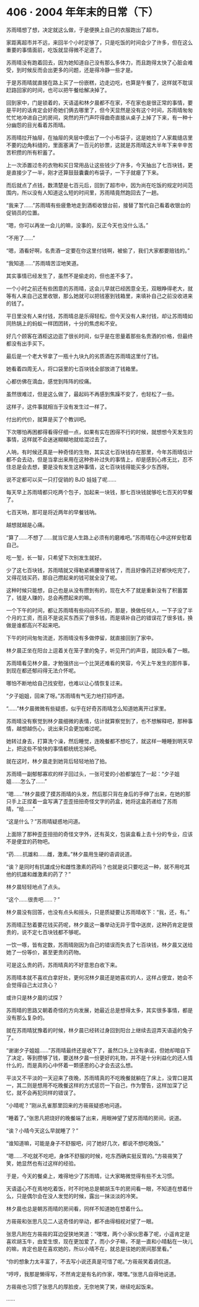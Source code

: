 # 406 · 2004 年年末的日常（下）

苏雨晴想了想，决定就这么做，于是便换上自己的衣服跑出了超市。

家距离超市并不远，来回半个小时足够了，只是吃饭的时间会少了许多，但在这么重要的事情面前，吃饭就显得微不足道了。

苏雨晴没有跑着回去，因为她知道自己没有那么多体力，而且跑得太快了心脏会难受，到时候反而会出更多的问题，还是得冷静一些才是。

于是苏雨晴就直接在路上买了一份嵌糕，边走边吃，也算是午餐了，这样就不耽误赶路回家的时间，也可以把午餐给解决掉了。

回到家中，门是锁着的，天语遥和林夕晨都不在家，不在家也是很正常的事情，要是平时的话肯定会好奇她们俩去哪里了，但今天显然是没有这个时间，苏雨晴匆匆忙忙地冲进自己的房间，突然的开门声吓得曲奇直接从桌子上掉了下来，有一种十分幽怨的目光看着苏雨晴。

苏雨晴拉开抽屉，在抽屉的夹层中摸出了一个小布袋子，这是她捡了人家裁缝店里不要的边角料缝的，里面塞满了一百元的钞票，这就是苏雨晴这大半年下来辛辛苦苦积攒的所有积蓄了。

上一次添置过冬的衣物和买日常用品让这些钱少了许多，今天抽出了七百块钱，更是直接少了一半，刚才还算鼓鼓囊囊的布袋子，一下子就瘪了下来。

而后就点了点钱，数清楚是七百元后，回到了超市中，因为尚在吃饭的规定时间范围内，所以没有人知道这么短的时间里，苏雨晴竟然跑回去了一趟。

“我来了……”苏雨晴有些疲惫地走到酒柜收银台前，接替了暂代自己看着收银台的促销员的位置。

“嗯，你可以再坐一会儿的嘛，没事的，反正今天也没什么活。”

“不用了……”

“嗯，酒看好啊，名贵酒一定要在你这里付钱啊，被偷了，我们大家都要赔钱的。”

“我知道……”苏雨晴苦涩地笑道。

其实事情已经发生了，虽然不是偷走的，但也差不多了。

一个小时之前还有些困意的苏雨晴，这会儿早就已经困意全无，双眼睁得老大，就等有人来自己这里收银，那么她就可以把钱塞到钱箱里，来填补自己之前没收进来的钱了。

平日里没有人来付钱，苏雨晴总是乐得轻松，但今天没有人来付钱，却让苏雨晴如同热锅上的蚂蚁一样团团转，十分的焦虑和不安。

好几个顾客在酒柜这边逛了很长时间，似乎是在思量着那些名贵酒的价格，但最终都没有出手买下。

最后是一个老大爷拿了一瓶十九块九的劣质酒在苏雨晴这里付了钱。

她看着四周无人，将口袋里的七百块钱全部放进了钱箱里。

心都仿佛在滴血，感觉到阵阵的绞痛。

虽然很难过，但是这么做了，最起码不再感到焦躁不安了，也轻松了一些。

这样子，这件事就相当于没有发生过一样了。

付出的代价，就算是买了个教训吧。

下次哪怕再困都得看得仔细一点，如果有实在困得不行的时候，就想想今天发生的事情，这样就不会迷迷糊糊地就给混过去了。

人呐，有时候还真是一种奇怪的生物，其实这七百块钱存在那里，今年苏雨晴估计都不会去动，但是当拿出来用在这种弥补过失的事情上，却是感到心疼无比，忍不住总是会去想，要是没有发生这种事情，这七百块钱得能买多少东西呀。

说不定都可以买一只打促销的 BJD 娃娃了呢……

每天早上苏雨晴都只吃两个包子，加起来一块钱，那七百块钱就够吃七百天的早餐了。

七百天呐，那可是将近两年的早餐钱呐。

越想就越是心痛。

“算了……不想了……就当它是人生路上必须有的磨难吧。”苏雨晴在心中这样安慰着自己。

吃一堑，长一智，只希望下次别发生就好。

少了这七百块钱，苏雨晴就又得勒紧裤腰带省钱了，而且好像药正好都快吃完了，又得花钱买药，那自己攒起来的钱可就全没了呢。

这种时候只能想，自己也是从没有攒到有的，现在大不了就是重新没有了积蓄罢了，钱是人赚的，总会再攒起来的嘛。

一个下午的时间，都让苏雨晴有些闷闷不乐的，那是，换做任何人，一下子没了半个月的工资，而且不是说买东西买了很多钱，而是填补自己的错误花了很多钱，换做是谁都高兴不起来吧。

下午的时间匆匆流逝，苏雨晴没有多做停留，就直接回到了家中。

林夕晨正坐在阳台上逗着关在笼子里的兔子，听见开门的声音，就回头看了一眼。

苏雨晴看见林夕晨，才勉强挤出一个比哭还难看的笑容，今天上午发生的那件事，到现在都还郁闷得无法介怀呢。

哪怕不断地给自己找安慰，也难以让心情恢复过来。

“夕子姐姐，回来了呀。”苏雨晴有气无力地打招呼道。

“……”林夕晨微微有些疑惑，似乎在好奇苏雨晴怎么知道她离开过家里。

苏雨晴没有察觉到林夕晨细微的表情，估计就算察觉到了，也不想解释吧，那种事情，越想越伤心，说出来只会更加难过呢。

她转过身去，打算洗个澡，然后睡觉，连晚餐都不想吃了，就这样一睡睡到明天早上，把这些不愉快的事情都统统忘掉吧。

就在这时，林夕晨走到她背后轻轻地拍了拍。

苏雨晴一副郁郁寡欢的样子回过头，一张可爱的小脸都皱在了一起：“夕子姐姐……怎么了……”

“嗯……”林夕晨摸了摸苏雨晴的头发，然后那只背在身后的手伸了出来，在她的那只手上正捏着一盒写满了歪歪扭扭奇怪文字的药盒，她将这盒药递给了苏雨晴，“给……”

“这是什么？”苏雨晴疑惑地问道。

上面除了那种歪歪扭扭的奇怪文字外，还有英文，包装盒看上去十分的专业，应该不是便宜的药物吧。

“药……抗雄和……雌，激素。”林夕晨用生硬的语调说道。

“诶？是同时有抗雄成分和雌性激素的药吗？也就是说只要吃这一种，就不用吃其他的抗雄和雌激素的药了？”

林夕晨轻轻地点了点头。

“这个……很贵吧……？”

林夕晨没有回答，也没有点头和摇头，只是质疑要让苏雨晴收下：“我，还，有。”

苏雨晴正愁着要花钱买药呢，林夕晨这一番举动无异于雪中送炭，这种药肯定是很贵的，说不定七百块钱都不够呢。

一饮一啄，皆有定数，苏雨晴刚因为自己的错误而失去了七百块钱，林夕晨又送给她了一份等价，甚至更贵的药物。

可是这么贵的药，苏雨晴真的不好意思白收下来。

苏雨晴本就不喜欢白拿好处，更何况林夕晨还是她喜欢的人，这样占便宜，她会不会觉得自己太过贪心？

或许只是林夕晨的试探？

苏雨晴的思路又朝着奇怪的方向发展，她最近总是想得太多，其实很多事情，都是没有那么复杂的。

就在苏雨晴犹豫着的时候，林夕晨已经转过身回到阳台上继续去逗弄天语遥的兔子了。

“谢谢夕子姐姐……”苏雨晴最终还是收下了，虽然口头上没有承诺，但她却暗自下了决定，等到攒够了钱，要送林夕晨一份更好的礼物，并不是十分利益化的还人情什么的，而是真的心中怀着一颗感恩的心才会去这么想。

平淡又不平淡的一天迎来了夜晚，苏雨晴真的不吃晚餐就躺在了床上，没胃口是其一，其二则是想用不吃晚餐这样的方式惩罚一下自己，作为警告，这样加深了记忆，就不会再犯同样的错误了。

“小晴呢？”刚从孔雀那里回来的方莜莜疑惑地问道。

“睡着了。”张思凡把烧好的晚餐端了出来，用眼神望了望苏雨晴的房间，说道。

“诶？小晴今天这么早就睡了？”

“谁知道嘛，可能是身子不舒服吧，问了她好几次，都说不想吃晚饭。”

“嗯……不吃就不吃吧，身体不舒服的时候，吃东西确实挺反胃的。”方莜莜笑了笑，她显然也有过这样的经验。

于是，今天的餐桌上，难得地少了苏雨晴，让大家略微觉得有些不太习惯。

天语遥心不在焉地吃着饭，时不时地总是朝胡玉牛的房间看一眼，不知道在想着什么，只是偶尔会在没人发觉的时候，露出一抹淡淡的冷笑。

林夕晨也总是朝苏雨晴的房间看，同样不知道她在想着什么。

方莜莜和张思凡见二人这奇怪的举动，都不由得相视对望了一眼。

张思凡附在方莜莜的耳边促狭地笑道：“嘿嘿，两个小家伙思春了呢，小遥肯定是喜欢胡玉牛，由爱生恨，现在更加爱了，而小夕子嘛，不是一直和小晴黏在一块儿的嘛，肯定也是在喜欢她的，所以小晴不在，就总是往她的房间那里看。”

“你的想象力太丰富了，不去写小说还真是可惜了呢。”方莜莜笑着调侃道。

“哼哼，我那是懒得写，不然肯定是有名的作家，嘿嘿。”张思凡自得地说道。

方莜莜也习惯了张思凡的厚脸皮，无奈地笑了笑，继续吃起饭来。

……
